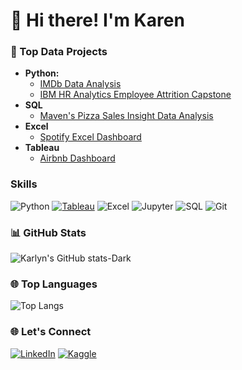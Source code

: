 # 👋 Hi there! I'm Karen

### 🚀 Top Data Projects
- **Python:** 
  - [IMDb Data Analysis](https://github.com/karlyndiary/IMDb-Data-Analysis)
  - [IBM HR Analytics Employee Attrition Capstone](https://github.com/karlyndiary/IBM-HR-Analytics-Employee-Attrition-Capstone)
- **SQL**
  - [Maven's Pizza Sales Insight Data Analysis](https://github.com/karlyndiary/Mavens-Pizza-Sales-Insight)
- **Excel**
  - [Spotify Excel Dashboard](https://github.com/karlyndiary/Spotify-Excel-Dashboard)
- **Tableau**
  - [Airbnb Dashboard](https://github.com/karlyndiary/Airbnb-Tableau-Dashboard)

### Skills
![Python](https://img.shields.io/badge/Python-3776AB?style=for-the-badge&logo=python&logoColor=white)
[![Tableau](https://img.shields.io/badge/Tableau-E97627?style=for-the-badge&logo=Tableau&logoColor=white)](https://public.tableau.com/app/profile/karen.judelyn.fernandes/vizzes)
![Excel](https://img.shields.io/badge/Excel-217346?style=for-the-badge&logo=microsoft-excel&logoColor=white)
![Jupyter](https://img.shields.io/badge/Jupyter-F37626?style=for-the-badge&logo=Jupyter&logoColor=white)
![SQL](https://img.shields.io/badge/SQL-4479A1?style=for-the-badge&logo=postgresql&logoColor=white)
![Git](https://img.shields.io/badge/Git-F05032?style=for-the-badge&logo=git&logoColor=white)

### 📊 GitHub Stats
![Karlyn's GitHub stats-Dark](https://github-readme-stats.vercel.app/api?username=karlyndiary&show_icons=true&theme=dark#gh-dark-mode-only)

### 🌐 Top Languages
![Top Langs](https://github-readme-stats.vercel.app/api/top-langs/?username=karlyndiary&layout=compact)

### 🌐 Let's Connect
[![LinkedIn](https://img.shields.io/badge/LinkedIn-0077B5?style=for-the-badge&logo=linkedin&logoColor=white)](https://www.linkedin.com/in/karen-judelyn-fernandes/)
[![Kaggle](https://img.shields.io/badge/Kaggle-20BEFF?style=for-the-badge&logo=kaggle&logoColor=white)](https://www.kaggle.com/karenjudelyn)

